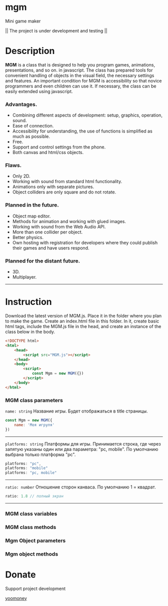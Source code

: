 # mgm
Mini game maker

|| The project is under development and testing ||

# Description

**MGM** is a class that is designed to help you program games, animations, presentations, and so on. in javascript. The class has prepared tools for convenient handling of objects in the visual field, the necessary settings and features. An important condition for MGM is accessibility so that novice programmers and even children can use it. If necessary, the class can be easily extended using javascript.

### Advantages.
- Combining different aspects of development: setup, graphics, operation, sound.
- Ease of connection.
- Accessibility for understanding, the use of functions is simplified as much as possible.
- Free.
- Support and control settings from the phone.
- Both canvas and html/css objects.

### Flaws.
- Only 2D.
- Working with sound from standard html functionality.
- Animations only with separate pictures.
- Object colliders are only square and do not rotate.

### Planned in the future.
- Object map editor.
- Methods for animation and working with glued images.
- Working with sound from the Web Audio API.
- More than one collider per object.
- Better physics.
- Own hosting with registration for developers where they could publish their games and have users respond.

### Planned for the distant future.
- 3D.
- Multiplayer.

____

# Instruction

Download the latest version of MGM.js. Place it in the folder where you plan to make the game. Create an index.html file in this folder. In it, create basic html tags, include the MGM.js file in the head, and create an instance of the class below in the body.

```html
<!DOCTYPE html>
<html>
    <head>
        <script src="MGM.js"></script>
    </head>
    <body>
        <script>
            const Mgm = new MGM({})
        </script>
    </body>
</html>
```

### MGM class parameters

`name: string`
Название игры. Будет отображаться в title страницы.
```js
const Mgm = new MGM({
    name: 'Моя игруля'
})
```
____

`platforms: string`
Платформы для игры. Принимается строка, где через запятую указаны один или два параметра: "pc, mobile". По умолчанию выбрана только платформа "pc".
```js
platforms: "pc",
platforms: "mobile"
platforms: "pc, mobile"
```
____

`ratio: number`
Отношение сторон канваса. По умолчанию 1 = квадрат.
```js
ratio: 1.8 // полный экран
```
____

### MGM class variables
### MGM class methods
### Mgm Object parameters
### Mgm object methods











# Donate

Support project development

[yoomoney](https://yoomoney.ru/to/410018410401723)

